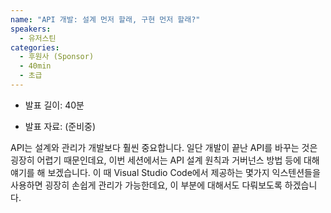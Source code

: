 ```yaml
---
name: "API 개발: 설계 먼저 할래, 구현 먼저 할래?"
speakers:
  - 유저스틴
categories:
  - 후원사 (Sponsor)
  - 40min
  - 초급
---
```


- 발표 길이: 40분

- 발표 자료: (준비중)

API는 설계와 관리가 개발보다 훨씬 중요합니다. 일단 개발이 끝난 API를 바꾸는 것은 굉장히 어렵기 때문인데요, 이번 세션에서는 API 설계 원칙과 거버넌스 방법 등에 대해 얘기를 해 보겠습니다. 이 때 Visual Studio Code에서 제공하는 몇가지 익스텐션들을 사용하면 굉장히 손쉽게 관리가 가능한데요, 이 부분에 대해서도 다뤄보도록 하겠습니다.
